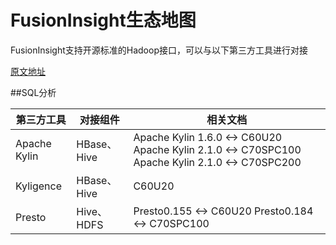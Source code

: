 # FusionInsight生态地图

FusionInsight支持开源标准的Hadoop接口，可以与以下第三方工具进行对接

[原文地址](https://www.gitbook.com/book/fusioninsight/ecosystem/details)

##SQL分析


| 第三方工具 |	 对接组件 |	 相关文档 |
|  ---------- | -----------| ----------|
| Apache Kylin	| HBase、Hive	|Apache Kylin 1.6.0 <-> C60U20 Apache Kylin 2.1.0 <-> C70SPC100   Apache Kylin 2.1.0 <-> C70SPC200|
|Kyligence	|HBase、Hive	       |  C60U20   |
|   Presto  |Hive、HDFS	         |Presto0.155 <-> C60U20    Presto0.184 <-> C70SPC100 |

